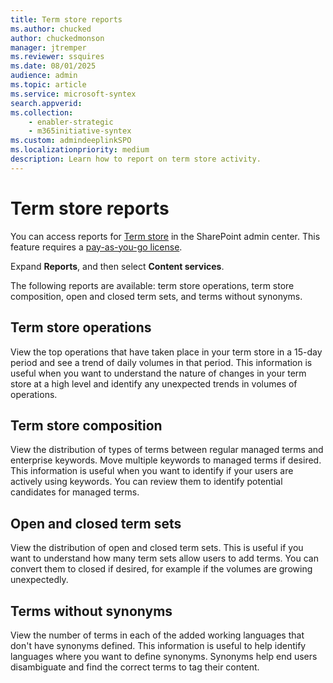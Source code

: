 ```yaml
---
title: Term store reports
ms.author: chucked
author: chuckedmonson
manager: jtremper
ms.reviewer: ssquires
ms.date: 08/01/2025
audience: admin
ms.topic: article
ms.service: microsoft-syntex
search.appverid: 
ms.collection: 
    - enabler-strategic
    - m365initiative-syntex
ms.custom: admindeeplinkSPO
ms.localizationpriority: medium
description: Learn how to report on term store activity.
---
```


# Term store reports

You can access reports for <a href="https://go.microsoft.com/fwlink/?linkid=2185073" target="_blank">Term store</a> in the SharePoint admin center. This feature requires a [pay-as-you-go license](syntex-licensing.md).

Expand **Reports**, and then select **Content services**.

The following reports are available: term store operations, term store composition, open and closed term sets, and terms without synonyms.

## Term store operations

View the top operations that have taken place in your term store in a 15-day period and see a trend of daily volumes in that period. This information is useful when you want to understand the nature of changes in your term store at a high level and identify any unexpected trends in volumes of operations.

## Term store composition

View the distribution of types of terms between regular managed terms and enterprise keywords. Move multiple keywords to managed terms if desired. This information is useful when you want to identify if your users are actively using keywords. You can review them to identify potential candidates for managed terms.

## Open and closed term sets

View the distribution of open and closed term sets. This is useful if you want to understand how many term sets allow users to add terms. You can convert them to closed if desired, for example if the volumes are growing unexpectedly.

## Terms without synonyms

View the number of terms in each of the added working languages that don't have synonyms defined. This information is useful to help identify languages where you want to define synonyms. Synonyms help end users disambiguate and find the correct terms to tag their content.

